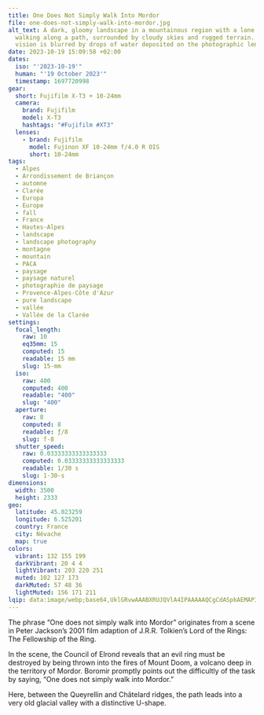 ```yaml
---
title: One Does Not Simply Walk Into Mordor
file: one-does-not-simply-walk-into-mordor.jpg
alt_text: A dark, gloomy landscape in a mountainous region with a lone figure
  walking along a path, surrounded by cloudy skies and rugged terrain. The
  vision is blurred by drops of water deposited on the photographic lens.
date: 2023-10-19 15:09:58 +02:00
dates:
  iso: "'2023-10-19'"
  human: "'19 October 2023'"
  timestamp: 1697720998
gear:
  short: Fujifilm X-T3 + 10-24mm
  camera:
    brand: Fujifilm
    model: X-T3
    hashtags: "#Fujifilm #XT3"
  lenses:
    - brand: Fujifilm
      model: Fujinon XF 10-24mm f/4.0 R OIS
      short: 10-24mm
tags:
  - Alpes
  - Arrondissement de Briançon
  - automne
  - Clarée
  - Europa
  - Europe
  - fall
  - France
  - Hautes-Alpes
  - landscape
  - landscape photography
  - montagne
  - mountain
  - PACA
  - paysage
  - paysage naturel
  - photographie de paysage
  - Provence-Alpes-Côte d'Azur
  - pure landscape
  - vallée
  - Vallée de la Clarée
settings:
  focal_length:
    raw: 10
    eq35mm: 15
    computed: 15
    readable: 15 mm
    slug: 15-mm
  iso:
    raw: 400
    computed: 400
    readable: "400"
    slug: "400"
  aperture:
    raw: 8
    computed: 8
    readable: ƒ/8
    slug: f-8
  shutter_speed:
    raw: 0.03333333333333333
    computed: 0.03333333333333333
    readable: 1/30 s
    slug: 1-30-s
dimensions:
  width: 3500
  height: 2333
geo:
  latitude: 45.023259
  longitude: 6.525201
  country: France
  city: Névache
  map: true
colors:
  vibrant: 132 155 199
  darkVibrant: 20 4 4
  lightVibrant: 203 220 251
  muted: 102 127 173
  darkMuted: 57 48 36
  lightMuted: 156 171 211
lqip: data:image/webp;base64,UklGRvwAAABXRUJQVlA4IPAAAAAQCgCdASpkAEMAP3Gwyl00v7KsqvVbI/AuCWUDsB4IVR8Fso/lJdN/KhXpSCh5YBguyg5LItrJD8Je5NILhHZZMcKIv0fOkqHUzT8Dmr7Ij8/fvPoGHBtKAAD+FAMks+mRwm7DuQczkK4iv/r7zXqajuKagFd213wvOAXpt4CJPn1TNgUzzNwHk+O7ptt/VzDU355oKXe80U8oGKQyLWsPTv/hsjRjqTBHDIZC98ikMnS7cZyybfdzhou+rVfAJV8NDXjm5Gfl83+WSVGV67dzTQ2WludOF9Tv6rl3Cz/0yQ6mbqRhqFcX3fiSUIAAAAA=
---
```


The phrase “One does not simply walk into Mordor” originates from a scene in Peter Jackson’s 2001 film adaption of J.R.R. Tolkien’s Lord of the Rings: The Fellowship of the Ring.

In the scene, the Council of Elrond reveals that an evil ring must be destroyed by being thrown into the fires of Mount Doom, a volcano deep in the territory of Mordor. Boromir promptly points out the difficultly of the task by saying, “One does not simply walk into Mordor.”

Here, between the Queyrellin and Châtelard ridges, the path leads into a very old glacial valley with a distinctive U-shape.
